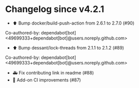 # Changelog since v4.2.1
- ⬆️ Bump docker/build-push-action from 2.6.1 to 2.7.0 (#90)

Co-authored-by: dependabot[bot] <49699333+dependabot[bot]@users.noreply.github.com> 
- ⬆️ Bump dessant/lock-threads from 2.1.1 to 2.1.2 (#89)

Co-authored-by: dependabot[bot] <49699333+dependabot[bot]@users.noreply.github.com> 
- 🚑 Fix contributing link in readme (#88) 
- 🚀 Add-on CI improvements (#87) 

